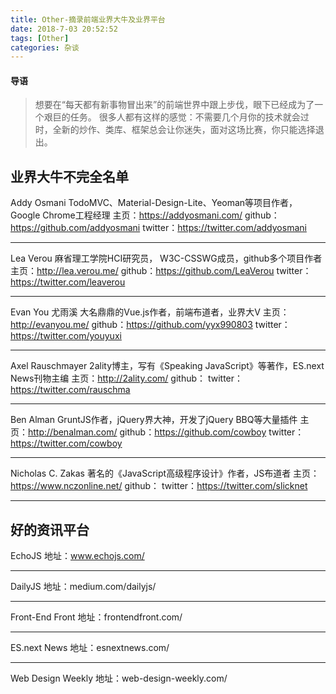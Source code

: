 ```yaml
---
title: Other-摘录前端业界大牛及业界平台
date: 2018-7-03 20:52:52
tags: [Other]
categories: 杂谈
---
```


#### 导语
> 想要在“每天都有新事物冒出来”的前端世界中跟上步伐，眼下已经成为了一个艰巨的任务。 很多人都有这样的感觉：不需要几个月你的技术就会过时，全新的炒作、类库、框架总会让你迷失，面对这场比赛，你只能选择退出。

<!--more-->
## 业界大牛不完全名单

Addy Osmani
TodoMVC、Material-Design-Lite、Yeoman等项目作者，Google Chrome工程经理
主页：https://addyosmani.com/
github：https://github.com/addyosmani
twitter：https://twitter.com/addyosmani

***
Lea Verou
麻省理工学院HCI研究员， W3C-CSSWG成员，github多个项目作者
主页：http://lea.verou.me/
github：https://github.com/LeaVerou
twitter：https://twitter.com/leaverou

***
Evan You 尤雨溪
大名鼎鼎的Vue.js作者，前端布道者，业界大V
主页：http://evanyou.me/
github：https://github.com/yyx990803
twitter：https://twitter.com/youyuxi

***
Axel Rauschmayer
2ality博主，写有《Speaking JavaScript》等著作，ES.next News刊物主编
主页：http://2ality.com/
github：
twitter：https://twitter.com/rauschma

***
Ben Alman
GruntJS作者，jQuery界大神，开发了jQuery BBQ等大量插件
主页：http://benalman.com/
github：https://github.com/cowboy
twitter：https://twitter.com/cowboy

***
Nicholas C. Zakas
著名的《JavaScript高级程序设计》作者，JS布道者
主页：https://www.nczonline.net/
github：
twitter：https://twitter.com/slicknet

***
## 好的资讯平台

EchoJS
地址：www.echojs.com/

***
DailyJS
地址：medium.com/dailyjs/

***
Front-End Front
地址：frontendfront.com/

***
ES.next News
地址：esnextnews.com/

***
Web Design Weekly
地址：web-design-weekly.com/



